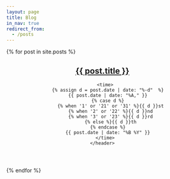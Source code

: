 ```yaml
---
layout: page
title: Blog
in_nav: true
redirect_from:
  - /posts
---
```


{% for post in site.posts %}
  <article>
    <header class="post-header">
      <h2><a href="{{ post.url }}">{{ post.title }}</a></h2>

      <time>
        {% assign d = post.date | date: "%-d"  %}
        {{ post.date | date: "%A," }}
        {% case d %}
          {% when '1' or '21' or '31' %}{{ d }}st
          {% when '2' or '22' %}{{ d }}nd
          {% when '3' or '23' %}{{ d }}rd
          {% else %}{{ d }}th
        {% endcase %}
        {{ post.date | date: "%B %Y" }}
      </time>
    </header>
  </article>
{% endfor %}
